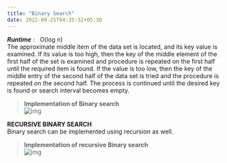 ```yaml
---
title: "Binary Search"
date: 2022-09-21T04:35:32+05:30
---
```

***Runtime*** : &nbsp; O(log n)  
The approximate middle item of the data set is located, and its key value is examined. If its value is too high, then the key of the middle element of the first half of the set is examined and procedure is repeated on the first half until the required item is found. If the value is too low, then the key of the middle entry of the second half of the data set is tried and the procedure is repeated on the second half. The process is continued until the desired key is found or search interval becomes empty. 
>**Implementation of Binary search**  
![img](/Pictures/binarysearch.png "Implementation of binary search")  

**RECURSIVE BINARY SEARCH**  
Binary search can be implemented using recursion as well.  
>**Implementation of recursive Binary search**  
![img](/Pictures/recurbinary.png "Implementation of heap sort")  
